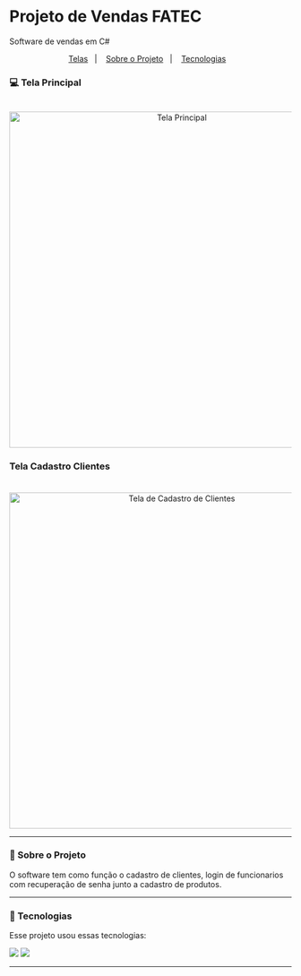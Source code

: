 # Projeto de Vendas FATEC
Software de vendas em C#

<p align="center">
<a href="#computer-telas">Telas</a>&nbsp;&nbsp;&nbsp;|&nbsp;&nbsp;&nbsp;
<a href="#book-sobreoprojeto">Sobre o Projeto</a>&nbsp;&nbsp;&nbsp;|&nbsp;&nbsp;&nbsp;
<a href="#rocket-tecnologias">Tecnologias</a>&nbsp;&nbsp;&nbsp;
</p>


### :computer: Tela Principal <br><br>


<p align="center">
<img alt="Tela Principal" src="https://github.com/gustavocunhadev/Projeto-Vendas-Fatec-2/blob/master/Imagens/TelaMenuPrincipal.png" width="600px" height="auto">
</p>



### Tela Cadastro Clientes<br><br>

<p align="center">
<img alt="Tela de Cadastro de Clientes" src="https://github.com/gustavocunhadev/Projeto-Vendas-Fatec-2/blob/master/Imagens/TelaCadastroClientes.png" width="600px" height="auto" margin-left="10px">
</p>

<hr>

### :book: Sobre o Projeto

O software tem como função o cadastro de clientes, login de funcionarios com recuperação de senha junto a cadastro de produtos.


<hr>

### :rocket: Tecnologias

Esse projeto usou essas tecnologias:

<img src="https://img.shields.io/badge/C%23-239120?style=for-the-badge&logo=c-sharp&logoColor=white">

<img src="https://img.shields.io/badge/MySQL-00000F?style=for-the-badge&logo=mysql&logoColor=white">

<hr>

